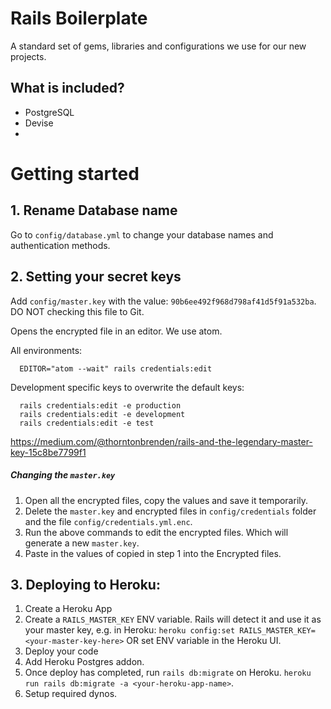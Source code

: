 # Rails Boilerplate

A standard set of gems, libraries and configurations we use for our new projects.

## What is included?

* PostgreSQL
* Devise
*


# Getting started

## 1. Rename Database name
Go to `config/database.yml` to change your database names and authentication methods.


## 2. Setting your secret keys

Add `config/master.key` with the value: `90b6ee492f968d798af41d5f91a532ba`.
DO NOT checking this file to Git.

Opens the encrypted file in an editor. We use atom.

All environments:

```
  EDITOR="atom --wait" rails credentials:edit
```

Development specific keys to overwrite the default keys:
```
  rails credentials:edit -e production
  rails credentials:edit -e development
  rails credentials:edit -e test
```

https://medium.com/@thorntonbrenden/rails-and-the-legendary-master-key-15c8be7799f1

##### Changing the `master.key`
1. Open all the encrypted files, copy the values and save it temporarily.
2. Delete the `master.key` and encrypted files in `config/credentials` folder and the file `config/credentials.yml.enc`.
3. Run the above commands to edit the encrypted files. Which will generate a new `master.key`.
4. Paste in the values of copied in step 1 into the Encrypted files.


## 3. Deploying to Heroku:

1. Create a Heroku App
2. Create a `RAILS_MASTER_KEY` ENV variable. Rails will detect it and use it as your master key, e.g. in Heroku: `heroku config:set RAILS_MASTER_KEY=<your-master-key-here>` OR set ENV variable in the Heroku UI.
3. Deploy your code
4. Add Heroku Postgres addon.
5. Once deploy has completed, run `rails db:migrate` on Heroku. `heroku run rails db:migrate -a <your-heroku-app-name>`.
6. Setup required dynos.

